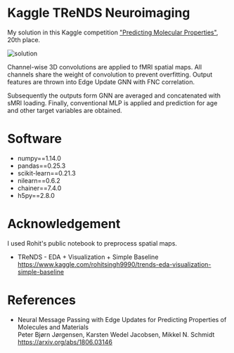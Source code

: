 Kaggle TReNDS Neuroimaging
====

My solution in this Kaggle competition ["Predicting Molecular Properties"](https://www.kaggle.com/c/trends-assessment-prediction), 20th place.

![solution](https://raw.githubusercontent.com/toshi-k/kaggle-trends-assessment-prediction/master/img/concept.png)

Channel-wise 3D convolutions are applied to fMRI spatial maps.
All channels share the weight of convolution to prevent overfitting.
Output features are thrown into Edge Update GNN with FNC correlation.

Subsequently the outputs form GNN are averaged and concatenated with sMRI loading.
Finally, conventional MLP is applied and prediction for age and other target variables are obtained.

# Software

- numpy==1.14.0
- pandas==0.25.3
- scikit-learn==0.21.3
- nilearn==0.6.2
- chainer==7.4.0
- h5py==2.8.0

# Acknowledgement

I used Rohit's public notebook to preprocess spatial maps.

- TReNDS - EDA + Visualization + Simple Baseline <br>https://www.kaggle.com/rohitsingh9990/trends-eda-visualization-simple-baseline

# References

- Neural Message Passing with Edge Updates for Predicting Properties of Molecules and Materials<br>Peter Bjørn Jørgensen, Karsten Wedel Jacobsen, Mikkel N. Schmidt<br>https://arxiv.org/abs/1806.03146
